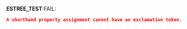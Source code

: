 __ESTREE_TEST__:FAIL:
```json
A shorthand property assignment cannot have an exclamation token.
```
